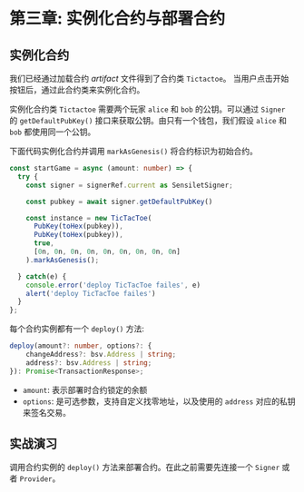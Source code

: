 # 第三章: 实例化合约与部署合约

## 实例化合约

我们已经通过加载合约 *artifact* 文件得到了合约类 `Tictactoe`。 当用户点击开始按钮后，通过此合约类来实例化合约。


实例化合约类 `Tictactoe` 需要两个玩家 `alice` 和 `bob` 的公钥。可以通过 `Signer` 的 `getDefaultPubKey()` 接口来获取公钥。由只有一个钱包，我们假设 `alice` 和 `bob` 都使用同一个公钥。

下面代码实例化合约并调用 `markAsGenesis()` 将合约标识为初始合约。

```ts
const startGame = async (amount: number) => {
  try {
    const signer = signerRef.current as SensiletSigner;

    const pubkey = await signer.getDefaultPubKey()

    const instance = new TicTacToe(
      PubKey(toHex(pubkey)),
      PubKey(toHex(pubkey)),
      true,
      [0n, 0n, 0n, 0n, 0n, 0n, 0n, 0n, 0n]
    ).markAsGenesis();

  } catch(e) {
    console.error('deploy TicTacToe failes', e)
    alert('deploy TicTacToe failes')
  }
};
```

每个合约实例都有一个 `deploy()` 方法:

```ts
deploy(amount?: number, options?: {
    changeAddress?: bsv.Address | string;
    address?: bsv.Address | string;
}): Promise<TransactionResponse>;
```

- `amount`: 表示部署时合约锁定的余额
- `options`: 是可选参数，支持自定义找零地址，以及使用的 `address` 对应的私钥来签名交易。

## 实战演习

调用合约实例的 `deploy()` 方法来部署合约。在此之前需要先连接一个 `Signer` 或者 `Provider`。